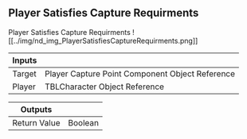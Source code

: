 ## Player Satisfies Capture Requirments
Player Satisfies Capture Requirments
![[../img/nd_img_PlayerSatisfiesCaptureRequirments.png]]

|Inputs||
|--|--|
| Target | Player Capture Point Component Object Reference |
| Player | TBLCharacter Object Reference |

|Outputs||
|--|--|
| Return Value | Boolean |
